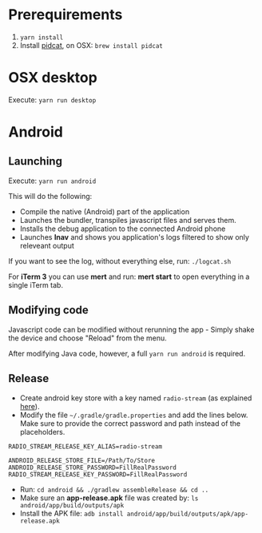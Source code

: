 Prerequirements
===============

1. `yarn install`
1. Install [pidcat](https://github.com/JakeWharton/pidcat), on OSX: `brew install pidcat`

OSX desktop
===========
Execute: `yarn run desktop`

Android
=======

Launching
---------

Execute: `yarn run android`

This will do the following:
* Compile the native (Android) part of the application
* Launches the bundler, transpiles javascript files and serves them.
* Installs the debug application to the connected Android phone
* Launches **lnav** and shows you application's logs filtered to show only releveant output

If you want to see the log, without everything else, run: `./logcat.sh`

For **iTerm 3** you can use **mert** and run: **mert start** to open everything in a single iTerm tab.

Modifying code
--------------

Javascript code can be modified without rerunning the app - Simply shake the device and choose "Reload" from the menu.

After modifying Java code, however, a full `yarn run android` is required.


Release
--------

* Create android key store with a key named `radio-stream` (as explained [here](https://developer.android.com/studio/publish/app-signing.html)).
* Modify the file `~/.gradle/gradle.properties` and add the lines below. Make sure to provide the correct password and path instead of the placeholders.

```
RADIO_STREAM_RELEASE_KEY_ALIAS=radio-stream

ANDROID_RELEASE_STORE_FILE=/Path/To/Store
ANDROID_RELEASE_STORE_PASSWORD=FillRealPassword
RADIO_STREAM_RELEASE_KEY_PASSWORD=FillRealPassword
```
* Run: `cd android && ./gradlew assembleRelease && cd ..`
* Make sure an **app-release.apk** file was created by: `ls android/app/build/outputs/apk`
* Install the APK file: `adb install android/app/build/outputs/apk/app-release.apk`

